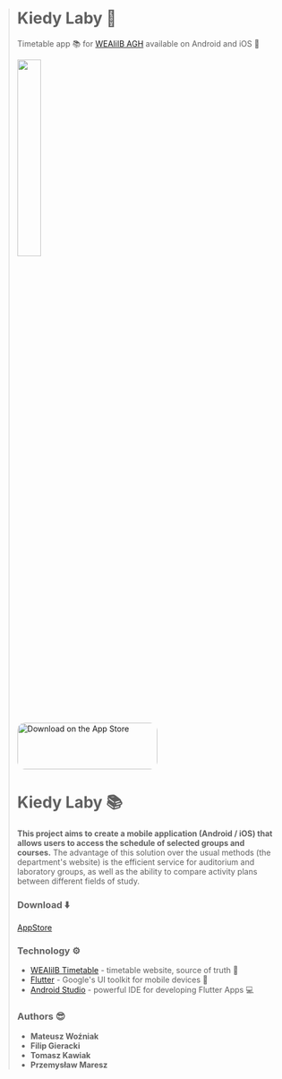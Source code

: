 
> # Kiedy Laby 🚀
> 
> Timetable app 📚   for <a href="https://www.eaiib.agh.edu.pl/">WEAIiIB AGH</a> available on Android and iOS 📱
>
> <img src="https://user-images.githubusercontent.com/21008961/146562697-94604615-837c-47cc-9639-65d39ada3a61.png" width="30%">
>  
> <a href="https://apps.apple.com/us/app/kiedy-laby/id1600872233?itsct=apps_box_badge&amp;itscg=30200" style="display: inline-block; overflow: hidden; border-radius: 13px; width: 250px; height: 83px;"><img src="https://tools.applemediaservices.com/api/badges/download-on-the-app-store/black/en-us?size=250x83&amp;releaseDate=1639699200&h=358836d99842a1305c3f7bd1d90b711a" alt="Download on the App Store" style="border-radius: 13px; width: 250px; height: 83px;"></a>
>
>
>Kiedy Laby 📚
>========
>**This project aims to create a mobile application (Android / iOS) that allows users to access the schedule of selected groups and courses.**
>The advantage of this solution over the usual methods (the department's website) is the efficient service for auditorium and laboratory groups, as well as the ability to compare activity plans between different fields of study.
>### Download ⬇️
>[AppStore](https://apps.apple.com/us/app/kiedy-laby/id1600872233?itsct=apps_box_badge&amp;itscg=30200)
>### Technology ⚙️
>
>* [WEAIiIB Timetable](https://planzajec.eaiib.agh.edu.pl/) - timetable website, source of truth 🏁
>* [Flutter](https://flutter.dev) - Google's UI toolkit for mobile devices 🌸
>* [Android Studio](https://developer.android.com/studio) - powerful IDE for developing Flutter Apps 💻
>### Authors 😎
>
>* **Mateusz Woźniak** 
>* **Filip Gieracki**
>* **Tomasz Kawiak**
>* **Przemysław Maresz**
